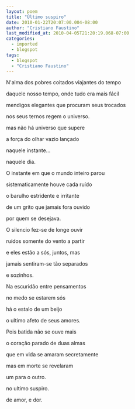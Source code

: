 ```yaml
---
layout: poem
title: "Último suspiro"
date: 2010-01-22T20:07:00.004-08:00
author: "Cristiano Faustino"
last_modified_at: 2010-04-05T21:20:19.068-07:00
categories:
  - imported
  - blogspot
tags:
  - blogspot
  - "Cristiano Faustino"
---
```


N'alma dos pobres coitados viajantes do tempo

daquele nosso tempo, onde tudo era mais fácil

mendigos elegantes que procuram seus trocados

nos seus ternos regem o universo.

mas não há universo que supere

a força do olhar vazio lançado

naquele instante...

naquele dia.

O instante em que o mundo inteiro parou

sistematicamente houve cada ruído

o barulho estridente e irritante

de um grito que jamais fora ouvido

por quem se desejava.

O silencio fez-se de longe ouvir

ruídos somente do vento a partir

e eles estão a sós, juntos, mas

jamais sentiram-se tão separados

e sozinhos.

Na escuridão entre pensamentos

no medo se estarem sós

há o estalo de um beijo

o ultimo afeto de seus amores.

Pois batida não se ouve mais

o coração parado de duas almas

que em vida se amaram secretamente

mas em morte se revelaram

um para o outro.

no ultimo suspiro.

de amor, e dor.